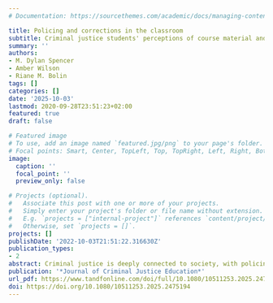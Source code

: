```yaml
---
# Documentation: https://sourcethemes.com/academic/docs/managing-content/

title: Policing and corrections in the classroom
subtitle: Criminal justice students' perceptions of course material and career attractiveness
summary: ''
authors:
- M. Dylan Spencer
- Amber Wilson
- Riane M. Bolin
tags: []
categories: []
date: '2025-10-03'
lastmod: 2020-09-28T23:51:23+02:00
featured: true
draft: false

# Featured image
# To use, add an image named `featured.jpg/png` to your page's folder.
# Focal points: Smart, Center, TopLeft, Top, TopRight, Left, Right, BottomLeft, Bottom, BottomRight.
image:
  caption: ''
  focal_point: ''
  preview_only: false

# Projects (optional).
#   Associate this post with one or more of your projects.
#   Simply enter your project's folder or file name without extension.
#   E.g. `projects = ["internal-project"]` references `content/project/deep-learning/index.md`.
#   Otherwise, set `projects = []`.
projects: []
publishDate: '2022-10-03T21:51:22.316630Z'
publication_types:
- 2
abstract: Criminal justice is deeply connected to society, with policing and corrections under much recent global scrutiny. Teaching complex subjects is common, but criminal justice classes are unquietly challenging. Students seeking policing or corrections careers share classrooms with skeptics, complicating rapport and curriculum design. This research utilizes surveys from criminal justice students to explore their interest and perspectives regarding policing and corrections topics. It identifies the most appealing subjects in these areas, perceptions of fairness, and students’ preferred career choices. Students expressed a strong interest in learning about policing and corrections topics, particularly the lived experiences of practitioners and justice-involved individuals. Overall, respondents felt these topics were presented and discussed fairly in the classroom. While students generally viewed policing careers as more desirable than those in corrections, many expressed significant interest in careers working with juveniles. Pedagogical implications, including a variety of high impact practices, are discussed.
publication: '*Journal of Criminal Justice Education*'
url_pdf: https://www.tandfonline.com/doi/full/10.1080/10511253.2025.2475194?src=exp-la
doi: https://doi.org/10.1080/10511253.2025.2475194
---
```

